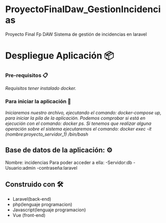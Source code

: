 # ProyectoFinalDaw_GestionIncidencias
Proyecto Final Fp DAW
Sistema de gestión de incidencias en laravel

# Despliegue Aplicación 📦
### Pre-requisitos 📋
_Requisitos tener instalado docker._
### Para iniciar la aplicación 🔧

_Iniciaremos nuestro archivo, ejecutando el comando: docker-compose up, para iniciar la pila de la aplicación._
_Podemos comprobar si está en ejecución con el comando: docker ps._
_Si tenemos que realizar alguna operación sobre el sistema ejecutaremos el comando: docker exec -it (nombre:proyecto_servidor_1) /bin/bash_
## Base de datos de la aplicación: ⚙️

Nombre: incidencias
Para poder acceder a ella:
-Servidor:db
-Usuario:admin
-contraseña:laravel

## Construido con 🛠️
* Laravel(back-end)
* php(lenguaje programacion)
* Javascript(lenguaje programacion)
* Vue (front-end)
